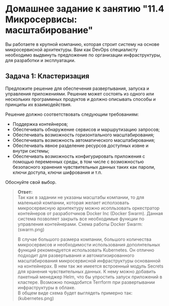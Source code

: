 # Домашнее задание к занятию "11.4 Микросервисы: масштабирование"

Вы работаете в крупной компанию, которая строит систему на основе микросервисной архитектуры.
Вам как DevOps специалисту необходимо выдвинуть предложение по организации инфраструктуры, для разработки и эксплуатации.

## Задача 1: Кластеризация

Предложите решение для обеспечения развертывания, запуска и управления приложениями.
Решение может состоять из одного или нескольких программных продуктов и должно описывать способы и принципы их взаимодействия.

Решение должно соответствовать следующим требованиям:
- Поддержка контейнеров;
- Обеспечивать обнаружение сервисов и маршрутизацию запросов;
- Обеспечивать возможность горизонтального масштабирования;
- Обеспечивать возможность автоматического масштабирования;
- Обеспечивать явное разделение ресурсов доступных извне и внутри системы;
- Обеспечивать возможность конфигурировать приложения с помощью переменных среды, в том числе с возможностью безопасного хранения чувствительных данных таких как пароли, ключи доступа, ключи шифрования и т.п.

Обоснуйте свой выбор.

> **Ответ:**    
> Так как в задании не указаны масштабы компании, то для маленькой компании, которая желает исползовать микросервисную архитектуру можно исопльзовать оркестратор контейнеров от разработчиков Docker Inc (Docker Swarm). Данная система позволяет закрыть все необходимые функции по управления контейнерами.
>Схема работы Docker Swarm:
(swarm.png)
> 
> В случае большого размера компании, большого количества микросервисов и необходимости использования дополнтельных функций рекомендуется использовать Kubernetes. Он отлично подходит для развертывания и автоматизированного масштабирования микросервисной инфраструктуры основанной на контейнерах. В нем так же имеется встроенный модуль Secrets для хранения чувствительных данных. К нему можно добавить пакетный менеджер Helm, что бы упростить запуск приложений в кластере. Возможно понадобится Terrform при развертывании инфраструктуры в облаке.     
> В общем виде схема будет выглядеть примерно так:    
> (kubernetes.png)
